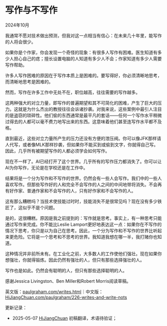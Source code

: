 


# 写作与不写作

2024年10月

我通常不愿对技术做出预测，但我对这一点相当有信心：在未来几十年里，能写作的人将会很少。

如果你是个作家，你会发现一个奇怪的现象：有很多人写作有困难。医生知道有多少人担心自己的痣；擅长设置电脑的人知道有多少人不会；作家知道有多少人需要写作帮助。

许多人写作困难的原因在于写作本质上是困难的。要写得好，你必须清晰地思考，而清晰地思考是困难的。

然而，写作在许多工作中无处不在，职位越高，往往需要的写作越多。

这两种强大的对立力量，即写作的普遍期望和其不可简化的困难，产生了巨大的压力。这就是为什么杰出的教授往往会诉诸抄袭。对我来说，这些案例中最引人注目的是盗窃的琐碎性。他们偷的东西通常是最平凡的套话——任何一个写作水平稍微过得去的人都可以毫不费力地写出来的东西。这意味着他们甚至连写作水平都不及格。

直到最近，这些对立力量所产生的压力还没有方便的泄压阀。你可以像JFK那样请人代写，或者像MLK那样抄袭，但如果你不能买到或偷到文字，你就得自己写。因此，几乎所有被期望写作的人都必须学会如何写作。

现在不一样了。AI已经打开了这个世界。几乎所有的写作压力都消失了。你可以让AI为你写作，无论是在学校还是在工作中。

结果将是一个分为写作和不写作的世界。仍然会有一些人会写作。我们中的一些人喜欢写作。但那些写作好的人和完全不会写作的人之间的中间地带将消失。不会再有好作家、普通作家和不会写作的人，只有好作家和不会写作的人。

这有那么糟糕吗？当技术使技能过时时，技能消失不是很常见吗？现在没有多少铁匠了，这似乎不是个问题。

是的，这很糟糕。原因是我之前提到的：写作就是思考。事实上，有一种思考只能通过写作来完成。你不能比Leslie Lamport更好地表达这一点：如果你在不写作的情况下思考，你只是以为自己在思考。因此，一个分为写作和不写作的世界比听起来更危险。它将是一个思考和不思考的世界。我知道我想在哪一半，我打赌你也知道。

这种情况并非前所未有。在工业化之前，大多数人的工作使他们强壮。现在如果你想强壮，你就得锻炼。因此仍然有强壮的人，但只有那些选择强壮的人。

写作也是如此。仍然会有聪明的人，但只有那些选择聪明的人。

感谢Jessica Livingston、Ben Miller和Robert Morris阅读草稿。

英文版：[paulgraham.com/writes.html](https://paulgraham.com/writes.html)｜中文版：[HiJiangChuan.com/paulgraham/226-writes-and-write-nots](https://hijiangchuan.com/paulgraham/226-writes-and-write-nots)



更新记录：
- 2025-05-07 [HiJiangChuan](https://hijiangchuan.com) 初稿翻译，术语待验证； 
